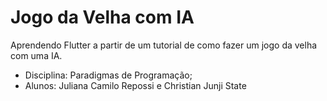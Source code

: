 # Jogo da Velha com IA

Aprendendo Flutter a partir de um tutorial de como fazer um jogo da velha com uma IA.

- Disciplina: Paradigmas de Programação;
- Alunos: Juliana Camilo Repossi e Christian Junji State
